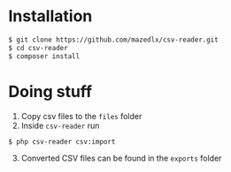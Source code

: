 # Installation

```bash
$ git clone https://github.com/mazedlx/csv-reader.git
$ cd csv-reader
$ composer install
```

# Doing stuff
1. Copy csv files to the `files` folder
2. Inside `csv-reader` run
```bash
$ php csv-reader csv:import
```
3. Converted CSV files can be found in the `exports` folder
